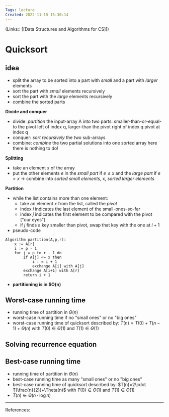 ```yaml
---
Tags: lecture
Created: 2022-11-15 15:30:14
---
```

(Links:: [[Data Structures and Algorithms for CS]])
# Quicksort
## idea
- split the array to be sorted into a part with *small* and a part with *larger* elements
- sort the part with *small* elements recursively
- sort the part with the *large* elements recursively
- combine the sorted parts

**Divide and conquer**
- divide: *partition* the input-array A into two parts: smaller-than-or-equal-to the pivot left of index q, larger-than the pivot right of index q
pivot at index q
- conquer: *sort recursively* the two sub-arrays
- combine: *combine* the two partial solutions into one sorted array 
  here there is nothing to do!

**Splitting**
- take an element $x$ of the array
- put the other elements $e$ in the *small part* if $e\leq x$ and the *large part* if $e>x$
  -> combine into *sorted small elements*, x, *sorted larger elements*

**Partition**
- while the list contains more than one element:
	- take an element $x$ from the list, called the *pivot*
	- index $i$ indicates the last element of the small-ones-so-far
	- index $j$ indicates the first element to be compared with the pivot ("our eyes")
	- if $j$ finds a key smaller than pivot, swap that key with the one at $i+1$
- pseudo-code
```
Algorithm partition(A,p,r):
	x := A[r]
	i := p - 1
	for j = p to r - 1 do
		if A[j] <= x then
			i : = i + 1
			exchange A[i] with A[j]
		exchange A[i+1] with A[r]
		return i + 1
```
- **partitioning is in $O(n)**
## Worst-case running time 
- running time of partition in $\Theta(n)$
- worst-case running time if no "small ones" or no "big ones"
- worst-case running time of quicksort described by: 
  $T(n)=T(0)+T(n-1)+\Theta(n)$ with $T(0)\in\Theta(1)$ and $T(1)\in\Theta(1)$
## Solving recurrence equation
## Best-case running time
- running time of partition in $\Theta(n)$
- best-case running time as many "small ones" or no "big ones"
- best-case running time of quicksort described by: 
  $T(n)=2\cdot T(\frac{n}{2})+\Theta(n)$ with $T(0)\in\Theta(1)$ and $T(1)\in\Theta(1)$
- $T(n)\in \Theta(n\cdot \log n)$

---
References: